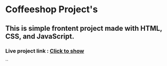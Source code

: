 
# Coffeeshop Project's

## This is simple frontent project made with HTML, CSS, and JavaScript.

### Live project link : [Click to show]()

``